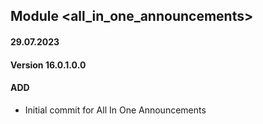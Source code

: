 ## Module <all_in_one_announcements>

#### 29.07.2023
#### Version 16.0.1.0.0
#### ADD
- Initial commit for All In One Announcements